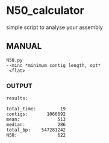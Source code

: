 # N50_calculator
simple script to analyse your assembly

## MANUAL  
  
    N50.py
	--minc *minimum contig length, opt*
	 <flat>


### OUTPUT
  
    results:
    
    total_time:         19
    contigs:       1066692
    mean:              513
    median:            286
    total_bp:    547281242
    N50:               622


